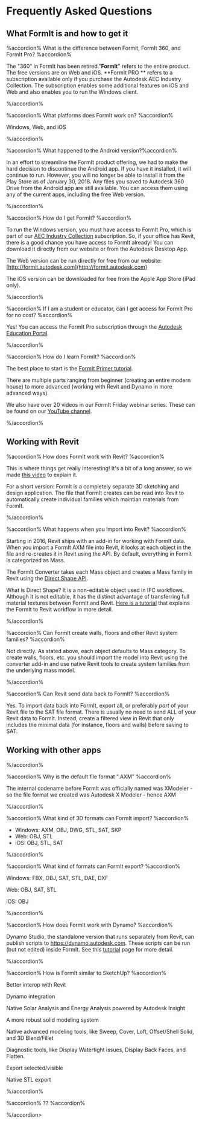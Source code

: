 # Frequently Asked Questions

## What FormIt is and how to get it

%accordion% What is the difference between Formit, FormIt 360, and FormIt Pro? %accordion%

The "360" in FormIt has been retired."**FormIt**" refers to the entire product. The free versions are on Web and iOS. **FormIt PRO ** refers to a subscription available only if you purchase the Autodesk AEC Industry Collection. The subscription enables some additional features on iOS and Web and also enables you to run the Windows client.

%/accordion%

%accordion% What platforms does FormIt work on? %accordion%

Windows, Web, and iOS

%/accordion%

%accordion% What happened to the Android version?%accordion%

In an effort to streamline the FormIt product offering, we had to make the hard decision to discontinue the Android app. If you have it installed, it will continue to run. However, you will no longer be able to install it from the Play Store as of January 30, 2018. Any files you saved to Autodesk 360 Drive from the Android app are still available. You can access them using any of the current apps, including the free Web version.

%/accordion%

%accordion% How do I get FormIt? %accordion%

To run the Windows version, you must have access to FormIt Pro, which is part of our [AEC Industry Collection](https://www.autodesk.com/collections/architecture-engineering-construction/overview) subscription. So, if your office has Revit, there is a good chance you have access to FormIt already! You can download it directly from our website or from the Autodesk Desktop App.

The Web version can be run directly for free from our website: [http://formit.autodesk.com](http://formit.autodesk.com)

The iOS version can be downloaded for free from the Apple App Store \(iPad only\).

%/accordion%

%accordion% If I am a student or educator, can I get access for FormIt Pro for no cost? %accordion%

Yes! You can access the FormIt Pro subscription through the [Autodesk Education Portal](https://www.autodesk.com/education/free-software/formit-pro).

%/accordion%

%accordion% How do I learn FormIt? %accordion%

The best place to start is the [FormIt Primer tutorial](https://windows.help.formit.autodesk.com/Building-the-Farnsworth-House/Building-the-Farnsworth-House.html).

There are multiple parts ranging from beginner \(creating an entire modern house\) to more advanced \(working with Revit and Dynamo in more advanced ways\).

We also have over 20 videos in our FormIt Friday webinar series. These can be found on our [YouTube channel](https://www.youtube.com/playlist?list=PLqumTDi1CVHM7rCHJs83Yb2FyadmuQsiH).

%/accordion%

## Working with Revit

%accordion% How does FormIt work with Revit? %accordion%

This is where things get really interesting! It's a bit of a long answer, so we made [this video](https://youtu.be/teKsLX99_FA) to explain it.

For a short version: FormIt is a completely separate 3D sketching and design application. The file that FormIt creates can be read into Revit to automatically create individual families which maintian materials from FormIt.

%/accordion%

%accordion% What happens when you import into Revit? %accordion%

Starting in 2016, Revit ships with an add-in for working with FormIt data. When you import a FormIt AXM file into Revit, it looks at each object in the file and re-creates it in Revit using the API. By default, everything in FormIt is categorized as Mass.

The FormIt Converter takes each Mass object and creates a Mass family in Revit using the [Direct Shape API](https://knowledge.autodesk.com/search-result/caas/CloudHelp/cloudhelp/2016/ENU/Revit-API/files/GUID-DF7B9D4A-5A8A-4E39-8721-B7782CBD7730-htm.html).

What is Direct Shape? It is a non-editable object used in IFC workflows. Although it is not editable, it has the distinct advantage of transferring full material textures between FormIt and Revit. [Here is a tutorial](https://windows.help.formit.autodesk.com/Building-the-Farnsworth-House/Revit-Interop.html) that explains the FormIt to Revit workflow in more detail.

%/accordion%

%accordion% Can FormIt create walls, floors and other Revit system families? %accordion%

Not directly. As stated above, each object defaults to Mass category. To create walls, floors, etc. you should import the model into Revit using the converter add-in and use native Revit tools to create system families from the underlying mass model.

%/accordion%

%accordion% Can Revit send data back to FormIt? %accordion%

Yes. To import data back into FormIt, export all, or preferably *part* of your Revit file to the SAT file format. There is usually no need to send ALL of your Revit data to FormIt. Instead, create a filtered view in Revit that only includes the minimal data (for instance, floors and walls) before saving to SAT. 

## Working with other apps

%/accordion%

%accordion% Why is the default file format ".AXM" %accordion%

The internal codename before FormIt was officially named was XModeler - so the file format we created was Autodesk X Modeler - hence AXM

%/accordion%

%accordion% What kind of 3D formats can FormIt import? %accordion%

- Windows:  AXM, OBJ, DWG, STL, SAT, SKP
- Web: OBJ, STL
- iOS: OBJ, STL, SAT

%/accordion%

%accordion% What kind of formats can FormIt export? %accordion%

Windows: FBX, OBJ, SAT, STL, DAE, DXF

Web: OBJ, SAT, STL

iOS: OBJ

%/accordion%

%accordion% How does FormIt work with Dynamo? %accordion%

Dynamo Studio, the standalone version that runs separately from Revit, can publish scripts to https://dynamo.autodesk.com. These scripts can be run (but not edited) inside FormIt. See this [tutorial](https://windows.help.formit.autodesk.com/Building-the-Farnsworth-House/Computation-Groups-with-Dynamo.html) page for more detail. 

%/accordion%

%accordion% How is FormIt similar to SketchUp? %accordion%

Better interop with Revit 

Dynamo integration

Native Solar Analysis and Energy Analysis powered by Autodesk Insight

A more robust solid modeling system

Native advanced modeling tools, like Sweep, Cover, Loft, Offset/Shell Solid, and 3D Blend/Fillet

Diagnostic tools, like Display Watertight issues, Display Back Faces, and Flatten.

Export selected/visible

Native STL export

%/accordion%

%accordion% ?? %accordion%


%/accordion>